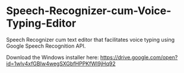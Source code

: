 # Speech-Recognizer-cum-Voice-Typing-Editor
Speech Recognizer cum text editor that facilitates voice typing using Google Speech Recognition API.

Download the Windows installer here:
https://drive.google.com/open?id=1wlv4xfGBIw4wegSXGbfHPPKfWI9jHq92
